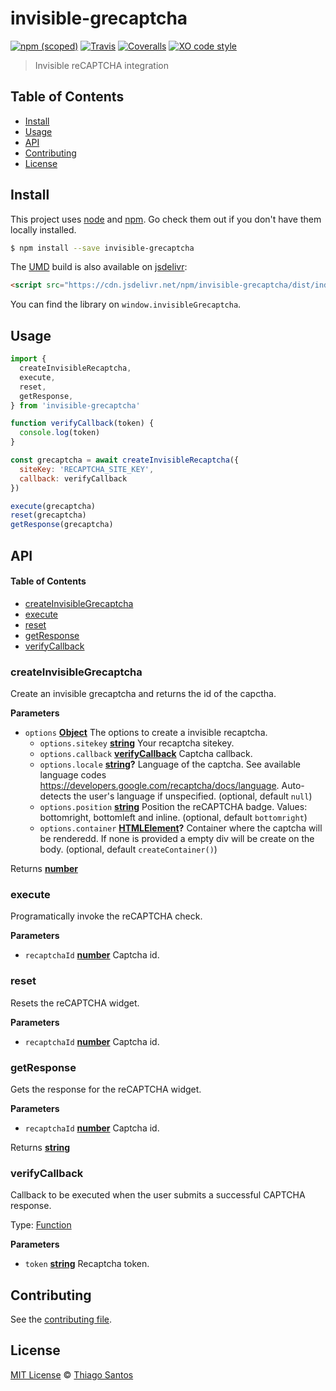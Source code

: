 # invisible-grecaptcha

[![npm (scoped)](https://img.shields.io/npm/v/invisible-grecaptcha.svg)](https://www.npmjs.com/package/invisible-grecaptcha)
[![Travis](https://img.shields.io/travis/thiamsantos/invisible-grecaptcha.svg)](https://travis-ci.org/thiamsantos/invisible-grecaptcha)
[![Coveralls](https://img.shields.io/coveralls/thiamsantos/invisible-grecaptcha.svg)](https://coveralls.io/github/thiamsantos/invisible-grecaptcha?branch=master)
[![XO code style](https://img.shields.io/badge/code_style-XO-5ed9c7.svg)](https://github.com/sindresorhus/xo)

> Invisible reCAPTCHA integration

## Table of Contents

-   [Install](#install)
-   [Usage](#usage)
-   [API](#api)
-   [Contributing](#contributing)
-   [License](#license)

## Install

This project uses [node](http://nodejs.org) and [npm](https://npmjs.com).
Go check them out if you don't have them locally installed.

```sh
$ npm install --save invisible-grecaptcha
```

The [UMD](https://github.com/umdjs/umd) build is also available on [jsdelivr](https://www.jsdelivr.com/):

```html
<script src="https://cdn.jsdelivr.net/npm/invisible-grecaptcha/dist/index.min.js"></script>
```

You can find the library on `window.invisibleGrecaptcha`.

## Usage

```js
import {
  createInvisibleRecaptcha, 
  execute, 
  reset, 
  getResponse,
} from 'invisible-grecaptcha'

function verifyCallback(token) {
  console.log(token)
}

const grecaptcha = await createInvisibleRecaptcha({
  siteKey: 'RECAPTCHA_SITE_KEY',
  callback: verifyCallback
})

execute(grecaptcha)
reset(grecaptcha)
getResponse(grecaptcha)
```

## API

<!-- Generated by documentation.js. Update this documentation by updating the source code. -->

#### Table of Contents

-   [createInvisibleGrecaptcha](#createinvisiblegrecaptcha)
-   [execute](#execute)
-   [reset](#reset)
-   [getResponse](#getresponse)
-   [verifyCallback](#verifycallback)

### createInvisibleGrecaptcha

Create an invisible grecaptcha and returns the id of the capctha.

**Parameters**

-   `options` **[Object](https://developer.mozilla.org/docs/Web/JavaScript/Reference/Global_Objects/Object)** The options to create a invisible recaptcha.
    -   `options.sitekey` **[string](https://developer.mozilla.org/docs/Web/JavaScript/Reference/Global_Objects/String)** Your recaptcha sitekey.
    -   `options.callback` **[verifyCallback](#verifycallback)** Captcha callback.
    -   `options.locale` **[string](https://developer.mozilla.org/docs/Web/JavaScript/Reference/Global_Objects/String)?** Language of the captcha. See available language codes <https://developers.google.com/recaptcha/docs/language>. Auto-detects the user's language if unspecified. (optional, default `null`)
    -   `options.position` **[string](https://developer.mozilla.org/docs/Web/JavaScript/Reference/Global_Objects/String)** Position the reCAPTCHA badge. Values: bottomright, bottomleft and inline. (optional, default `bottomright`)
    -   `options.container` **[HTMLElement](https://developer.mozilla.org/docs/Web/HTML/Element)?** Container where the captcha will be renderedd. If none is provided a empty div will be create on the body. (optional, default `createContainer()`)

Returns **[number](https://developer.mozilla.org/docs/Web/JavaScript/Reference/Global_Objects/Number)** 

### execute

Programatically invoke the reCAPTCHA check.

**Parameters**

-   `recaptchaId` **[number](https://developer.mozilla.org/docs/Web/JavaScript/Reference/Global_Objects/Number)** Captcha id.

### reset

Resets the reCAPTCHA widget.

**Parameters**

-   `recaptchaId` **[number](https://developer.mozilla.org/docs/Web/JavaScript/Reference/Global_Objects/Number)** Captcha id.

### getResponse

Gets the response for the reCAPTCHA widget.

**Parameters**

-   `recaptchaId` **[number](https://developer.mozilla.org/docs/Web/JavaScript/Reference/Global_Objects/Number)** Captcha id.

Returns **[string](https://developer.mozilla.org/docs/Web/JavaScript/Reference/Global_Objects/String)** 

### verifyCallback

Callback to be executed when the user submits a successful CAPTCHA response.

Type: [Function](https://developer.mozilla.org/docs/Web/JavaScript/Reference/Statements/function)

**Parameters**

-   `token` **[string](https://developer.mozilla.org/docs/Web/JavaScript/Reference/Global_Objects/String)** Recaptcha token.

## Contributing

See the [contributing file](CONTRIBUTING.md).

## License

[MIT License](LICENSE.md) © [Thiago Santos](https://github.com/thiamsantos)
